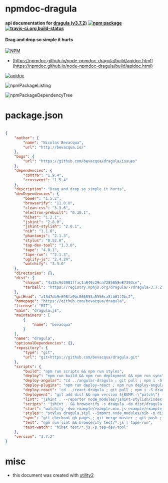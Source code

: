 # npmdoc-dragula

#### api documentation for  [dragula (v3.7.2)](https://github.com/bevacqua/dragula)  [![npm package](https://img.shields.io/npm/v/npmdoc-dragula.svg?style=flat-square)](https://www.npmjs.org/package/npmdoc-dragula) [![travis-ci.org build-status](https://api.travis-ci.org/npmdoc/node-npmdoc-dragula.svg)](https://travis-ci.org/npmdoc/node-npmdoc-dragula)

#### Drag and drop so simple it hurts

[![NPM](https://nodei.co/npm/dragula.png?downloads=true&downloadRank=true&stars=true)](https://www.npmjs.com/package/dragula)

- [https://npmdoc.github.io/node-npmdoc-dragula/build/apidoc.html](https://npmdoc.github.io/node-npmdoc-dragula/build/apidoc.html)

[![apidoc](https://npmdoc.github.io/node-npmdoc-dragula/build/screenCapture.buildCi.browser.%252Ftmp%252Fbuild%252Fapidoc.html.png)](https://npmdoc.github.io/node-npmdoc-dragula/build/apidoc.html)

![npmPackageListing](https://npmdoc.github.io/node-npmdoc-dragula/build/screenCapture.npmPackageListing.svg)

![npmPackageDependencyTree](https://npmdoc.github.io/node-npmdoc-dragula/build/screenCapture.npmPackageDependencyTree.svg)



# package.json

```json

{
    "author": {
        "name": "Nicolas Bevacqua",
        "url": "http://bevacqua.io/"
    },
    "bugs": {
        "url": "https://github.com/bevacqua/dragula/issues"
    },
    "dependencies": {
        "contra": "1.9.4",
        "crossvent": "1.5.4"
    },
    "description": "Drag and drop so simple it hurts",
    "devDependencies": {
        "bower": "1.5.2",
        "browserify": "11.0.0",
        "clean-css": "3.3.6",
        "electron-prebuilt": "0.30.1",
        "hihat": "1.2.1",
        "jshint": "2.8.0",
        "jshint-stylish": "2.0.1",
        "nib": "1.1.0",
        "phantomjs": "2.1.3",
        "stylus": "0.52.0",
        "tap-dev-tool": "1.3.0",
        "tape": "4.0.1",
        "tape-run": "^2.1.3",
        "uglify-js": "2.4.24",
        "watchify": "3.3.0"
    },
    "directories": {},
    "dist": {
        "shasum": "4a35c9d3981ffac1a949c29ca7285058e87393ce",
        "tarball": "https://registry.npmjs.org/dragula/-/dragula-3.7.2.tgz"
    },
    "gitHead": "a13d7db9e698fa9bc866855a5556ca5fb61f2bc2",
    "homepage": "https://github.com/bevacqua/dragula",
    "license": "MIT",
    "main": "dragula.js",
    "maintainers": [
        {
            "name": "bevacqua"
        }
    ],
    "name": "dragula",
    "optionalDependencies": {},
    "repository": {
        "type": "git",
        "url": "git+https://github.com/bevacqua/dragula.git"
    },
    "scripts": {
        "build": "npm run scripts && npm run styles",
        "deploy": "npm run build && npm run deployment && npm run sync",
        "deploy-angular": "cd ../angular-dragula ; git pull ; npm i -S dragula@* ; git commit package.json -m 'bumped dragula version'; npm run deploy",
        "deploy-plugins": "npm run deploy-react ; npm run deploy-angular ; cd ../dragula",
        "deploy-react": "cd ../react-dragula ; git pull ; npm i -S dragula@* ; git commit package.json -m 'bumped dragula version'; npm run deploy",
        "deployment": "git add dist && npm version ${BUMP:-\"patch\"} --no-git-tag-version && git add package.json && git commit -am \"Autogenerated pre-deployment commit\" && bower version ${BUMP:-\"patch\"} && git reset HEAD~2 && git add . && git commit -am \"Release $(cat package.json | jq -r .version)\" && git push --tags && npm publish && git push",
        "lint": "jshint . --reporter node_modules/jshint-stylish/index.js",
        "scripts": "jshint . && browserify -s dragula -do dist/dragula.js dragula.js && uglifyjs -m -c -o dist/dragula.min.js dist/dragula.js",
        "start": "watchify -dvo example/example.min.js example/example.js & watchify -dvs dragula -o dist/dragula.js dragula.js & stylus -w dragula.styl --import node_modules/nib -o dist",
        "styles": "stylus dragula.styl --import node_modules/nib -o dist && cleancss dist/dragula.css -o dist/dragula.min.css",
        "sync": "git checkout gh-pages ; git merge master ; git push ; git checkout master",
        "test": "npm run lint && browserify test/*.js | tape-run",
        "test-watch": "hihat test/*.js -p tap-dev-tool"
    },
    "version": "3.7.2"
}
```



# misc
- this document was created with [utility2](https://github.com/kaizhu256/node-utility2)
